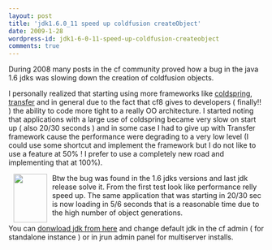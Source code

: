 ```yaml
---
layout: post
title: 'jdk1.6.0_11 speed up coldfusion createObject'
date: 2009-1-28
wordpress-id: jdk1-6-0-11-speed-up-coldfusion-createobject
comments: true
---
```

<p> During 2008 many posts in the cf community proved how a bug in the java 1.6 jdks was slowing down the creation of coldfusion objects. </p>

<!--more-->
<p>I personally realized that starting using more frameworks like <a href="http://www.coldspringframework.org/" target="_blank">coldspring</a>, <a href="http://www.transfer-orm.com/" target="_blank">transfer</a> and in general due to the fact that cf8 gives to developers ( finally!! ) the ability to code more tight to a really OO architecture. I started noting that applications with a large use of coldspring became very slow on start up ( also 20/30 seconds ) and in some case I had to give up with Transfer framework cause the performance were degrading to a very low level (I could use some shortcut and implement the framework but I do not like to use a feature at 50% ! I prefer to use a completely new road and implementing that at 100%).</p>
<p><img style="border: 0; float: left; margin-left: 10px; margin-right: 10px;" src="/assets/content//logos/322px-java-logo.svg-1.png" alt="" width="66" height="96" />Btw the bug was found in the 1.6 jdks versions and last jdk release solve it. From the first test look like performance relly speed up. The same application that was starting in 20/30 sec is now loading in 5/6 seconds that is a reasonable time due to the high number of object generations.</p>
<p>You can <a href="http://java.sun.com/javase/downloads/index.jsp" target="_blank">donwload jdk from here</a> and change default jdk in the cf admin ( for standalone instance ) or in jrun admin panel for multiserver installs.</p>
